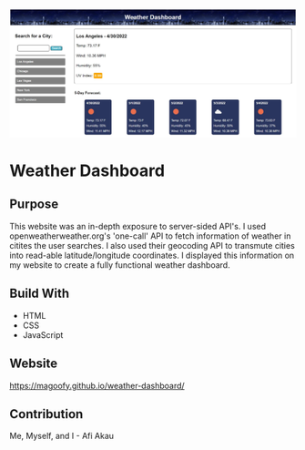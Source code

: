 <img src="./assets/images/application-sc.jpg" alt="screenshot of my website"/>

# Weather Dashboard

## Purpose
This website was an in-depth exposure to server-sided API's. I used openweatherweather.org's 'one-call' API to fetch 
information of weather in citites the user searches. I also used their geocoding API to transmute cities into read-able
latitude/longitude coordinates. I displayed this information on my website to create a fully functional weather dashboard.

## Build With
- HTML
- CSS
- JavaScript

## Website
https://magoofy.github.io/weather-dashboard/

## Contribution

Me, Myself, and I - Afi Akau
